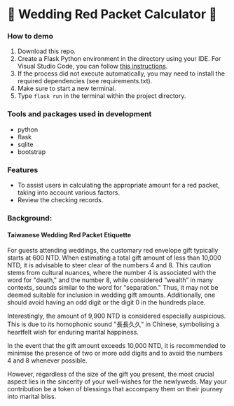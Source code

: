 # 🧧 Wedding Red Packet Calculator 🧧

### How to demo

1. Download this repo.
2. Create a Flask Python environment in the directory using your IDE. For Visual Studio Code, you can follow [this instructions](https://code.visualstudio.com/docs/python/tutorial-flask).
3. If the process did not execute automatically, you may need to install the required dependencies (see requirements.txt).
4. Make sure to start a new terminal.
5. Type `flask run` in the terminal within the project directory.

### Tools and packages used in development

- python
- flask
- sqlite
- bootstrap

### Features

- To assist users in calculating the appropriate amount for a red packet, taking into account various factors.
- Review the checking records.

### Background:

#### Taiwanese Wedding Red Packet Etiquette

For guests attending weddings, the customary red envelope gift typically starts at 600 NTD. When estimating a total gift amount of less than 10,000 NTD, it is advisable to steer clear of the numbers 4 and 8. This caution stems from cultural nuances, where the number 4 is associated with the word for "death," and the number 8, while considered “wealth” in many contexts, sounds similar to the word for "separation." Thus, it may not be deemed suitable for inclusion in wedding gift amounts. Additionally, one should avoid having an odd digit or the digit 0 in the hundreds place.

Interestingly, the amount of 9,900 NTD is considered especially auspicious. This is due to its homophonic sound "長長久久" in Chinese, symbolising a heartfelt wish for enduring marital happiness.

In the event that the gift amount exceeds 10,000 NTD, it is recommended to minimise the presence of two or more odd digits and to avoid the numbers 4 and 8 whenever possible.

However, regardless of the size of the gift you present, the most crucial aspect lies in the sincerity of your well-wishes for the newlyweds. May your contribution be a token of blessings that accompany them on their journey into marital bliss.
